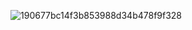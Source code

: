 
![190677bc14f3b853988d34b478f9f328](https://user-images.githubusercontent.com/109630476/213900489-66dd6550-d62e-4439-acec-cb01a798cd23.png)
